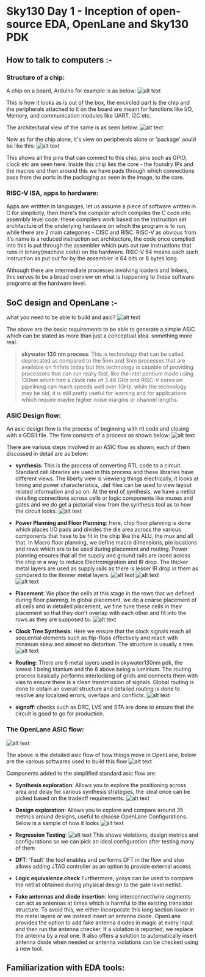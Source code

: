 # Sky130 Day 1 - Inception of open-source EDA, OpenLane and Sky130 PDK

## How to talk to computers :-

### Structure of a chip: 

A chip on a board, Arduino for example is as below: 
![alt text](image.png)

This is how it looks as is out of the box, the encircled part is the chip and the peripherals attached 
to it on the board are meant for functions like I/O, Memory, and communication modules like UART, I2C 
etc. 

The architectural view of the same is as seen below: 
![alt text](image-1.png)

Now as for the chip alone, it's view on peripherals alone or 'package' aould be like this: 
![alt text](image-2.png)

This shows all the pins that can connect to this chip, pins such as GPIO, clock etc are seen here. 
Inside this chip lies the core - the foundry IPs and the macros and then around this we have pads 
through which connections pass from the ports in the packaging as seen in the image, to the core. 



### RISC-V ISA, apps to hardware: 
Apps are writtten in languages, let us assume a piece of software written in C for simplicity, then 
there's the compiler which compiles the C code into assembly level code. these compilers work based on 
the instruction set architecture of the underlying hardware on which the program is to run, while there 
are 2 main categories - CISC and RISC. RISC-V as obvious from it's name is a reduced instruction set 
architecture, the code once complied into this is put through the assembler which puts out raw 
instructions that runs in binary(machine code) on the hardware. RISC-V 64 means each such instruction as 
put out for by the assembler is 64 bits or 8 bytes long. 

Although there are intermediate processes involving loaders and linkers, this serves to be a broad 
overview on what is happening to these software programs at the hardware level. 



## SoC design and OpenLane :- 
what you need to be able to build and asic? 
![alt text](image-3.png)

The above are the basic requirements to be able to generate a simple ASIC which can be stated as more 
than just a conceptual idea. something more real. 

> **skywater 130 nm process**: 
> This is technology that can be called deprecated as compared to the 5nm and 3nm processes that are 
>available on finfets today but this technology is capable of providing processors that can run really 
>fast, like the intel pentium made using 130nm which had a clock rate of 3.46 GHz and RISC-V cores on 
>pipelining can reach speeds well over 1GHz. while the technology may be old, it is still pretty useful 
>for learning and for applications which require maybe higher noise margins or channel lengths. 

### ASIC Design flow: 

An asic design flow is the process of beginning with rtl code and closing with a GDSII file. The flow consists of a process as shown below: 
![alt text](image-4.png)

There are various steps involved in an ASIC flow as shown, each of them discussed in detail are as below: 

- **synthesis**: 
This is the process of converting RTL code to a circuit. Standard cell libraries are used in this 
process and these libraries have different views. The liberty view is viewieng things electrically, it 
looks at timing and power characteristics, .def files can be used to view layout related information and 
so on. At the end of synthesis, we have a netlist detailing connections across cells or logic components 
like muxes and gates and we do get a pictorial view from the synthesis tool as to how the circuit looks.
![alt text](image-5.png) 

- **Power Planning and Floor Planning**: 
Here, chip floor planning is done which places I/O pads and divides the die area across the various 
components that have to be fit in the chip like the ALU, the mux and all that. In Macro floor planning, 
we define macro dimensions, pin locations and rows which are to be used during placement and routing. 
Power planning ensures that all the supply and ground rails are laced across the chip in a way to reduce 
Electromigration and IR drop. The thicker metal layers are used as supply rails as there is lesser IR 
drop in them as compared to the thinner metal layers.
![alt text](image-6.png)  ![alt text](image-7.png)   
![alt text](image-8.png)

- **Placement**: 
We place the cells at this stage in the rows that we defined during floor planning. In global placement, 
we do a coarse placement of all cells and in detailed placement, we fine tune these cells in their 
placement so that they don't overlap with each other and fit into the rows as they are supposed to. 
![alt text](image-9.png)

- **Clock Tree Synthesis**: 
Here we ensure that the clock signals reach all sequential elements such as flip-flops effectively and 
reach with minimum skew and almost no distortion. The structure is usually a tree.  
![alt text](image-10.png)

- **Routing**: 
There are 6 metal layers used in skywater130nm pdk, the lowest 1 being titanium and the 6 above being a
luminium. The routing process basically performs interlocking of grids and connects them with vias to 
ensure there is a clean transmission of signals. Global routing is done to obtain an overall structure 
and detailed routing is done to resolve any localized errors, overlaps and conflicts.
![alt text](image-11.png)

- **signoff**: 
checks such as DRC, LVS and STA are done to ensure that the circuit is good to go for production. 


### The OpenLane ASIC flow: 
![alt text](image-13.png)

The above is the detailed asic flow of how things move in OpenLane, below are the various softwares used 
to build this flow
![alt text](image-14.png)

Components added to the simplified standard asic flow are: 

- **Synthesis exploration**: 
Allows you to explore the positioning across area and delay for various synthesis strategies, the ideal 
once can be picked based on the tradeoff requirements. 
![alt text](image-15.png)

- **Design exploration**: 
Allows you to explore and compare around 35 metrics around designs, useful to choose OpenLane 
Configurations. Below is a sample of how it looks
![alt text](image-16.png)

- **Regression Testing**: 
![alt text](image-17.png)
This shows violations, design metrics and configurations so we can pick an ideal configuration after 
testing many of them

- **DFT**: 
'Fault' the tool enables and performs DFT in the flow and also allows adding JTAG controller as an 
option to provide external access 

- **Logic equivalence check**
Furthermore, yosys can be used to compare the netlist obtained during physical design to the gate level 
netlist.

- **Fake antennas and diode insertion**: 
long interconnect/wire segments can act as antennas at times which is harmful to the existing transistor 
structure. To avoid this, we either incorporate this long section lower in the metal layers or we 
instead insert an antenna diode. OpenLane provides the option to add fake antenna diodes in magic at 
every input and then run the antenna checker. If a violation is reported, we replace the antenna by a 
real one. It also offers a solution to automatically insert antenna diode when needed or antenna 
violations can be checked using a new tool.


## Familiarization with EDA tools: 



